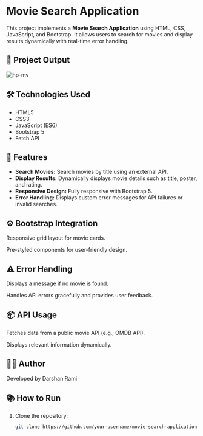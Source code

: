 # Movie Search Application

This project implements a **Movie Search Application** using HTML, CSS, JavaScript, and Bootstrap. It allows users to search for movies and display results dynamically with real-time error handling.

## 📸 Project Output
![hp-mv](https://github.com/user-attachments/assets/7b95e54c-a5d5-4d4d-9363-693ee461523b)

## 🛠️ Technologies Used
- HTML5
- CSS3
- JavaScript (ES6)
- Bootstrap 5
- Fetch API

## 🚀 Features
- **Search Movies:** Search movies by title using an external API.
- **Display Results:** Dynamically displays movie details such as title, poster, and rating.
- **Responsive Design:** Fully responsive with Bootstrap 5.
- **Error Handling:** Displays custom error messages for API failures or invalid searches.

## ⚙️ Bootstrap Integration
Responsive grid layout for movie cards.

Pre-styled components for user-friendly design.

## ⚠️ Error Handling
Displays a message if no movie is found.

Handles API errors gracefully and provides user feedback.

## 📦 API Usage
Fetches data from a public movie API (e.g., OMDB API).

Displays relevant information dynamically.

## 👩‍💻 Author
Developed by Darshan Rami

## 📚 How to Run
1. Clone the repository:
   ```bash
   git clone https://github.com/your-username/movie-search-application.git
